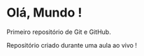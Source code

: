 # Olá, Mundo !
 Primeiro repositório de Git e GitHub.

 Repositório criado durante uma aula ao vivo !

